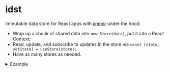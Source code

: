 # idst

Immutable data store for React apps with [*immer*](https://www.npmjs.com/package/immer) under the hood.

- Wrap up a chunk of shared data into `new Store(data)`, put it into a React Context;
- Read, update, and subscribe to updates in the store via `const [state, setState] = useStore(store);`
- Have as many stores as needed.

<details>
<summary>Example</summary>

```jsx
import { createContext } from 'react';
import { Store } from 'idst';

export const AppContext = createContext(new Store({ counter: 0 }));
```

```jsx
import { useContext } from 'react';
import { useStore } from 'idst';

export const Display = () => {
    // the `useStore()` hook subscribes the component to changes
    // in the store retrieved from `AppContext`
    const [state] = useStore(useContext(AppContext));

    return <span>{state.counter}</span>;
};
```

```jsx
import { useContext } from 'react';
import { useStore } from 'idst';

export const PlusButton = () => {
    // since this component doesn't require the current store state
    // we can turn off the subscription to changes by adding `false`
    const [, setState] = useStore(useContext(AppContext), false);

    const handleClick = () => {
        setState(draftState => {
            // `draftState` acts as a mutable reflection of the store
            // state for convenience, while the store state itself
            // remains immutable (the trick provided by `immer`)
            draftState.counter++;
        });
    };

    return <button onClick={handleClick}>+</button>;
};
```

```jsx
import { createRoot } from 'react-dom/client';
import { Store } from 'idst';

const App = () => <div><PlusButton/> <Display/></div>;

createRoot(document.querySelector('#app')).render(
    <AppContext.Provider value={new Store({ counter: 42 })}>
        <App/>
    </AppContext.Provider>
);
```
</details>
